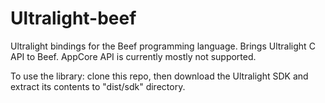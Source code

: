 # Ultralight-beef
Ultralight bindings for the Beef programming language. Brings Ultralight C API to Beef. AppCore API is currently mostly not supported.

To use the library: clone this repo, then download the Ultralight SDK and extract its contents to "dist/sdk" directory.
